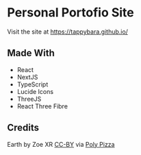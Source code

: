 # Personal Portofio Site
Visit the site at https://tappybara.github.io/
## Made With
- React
- NextJS
- TypeScript
- Lucide Icons
- ThreeJS
- React Three Fibre

## Credits
Earth by Zoe XR [CC-BY](https://creativecommons.org/licenses/by/3.0/) via [Poly Pizza](https://poly.pizza/m/3U-XAIY031u)